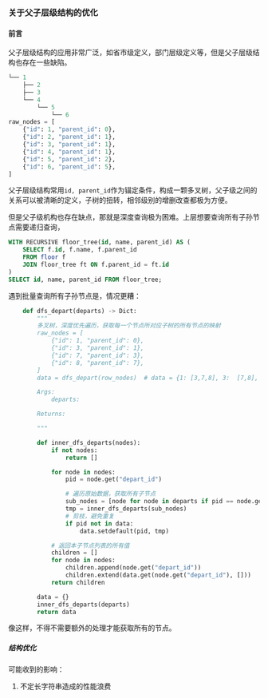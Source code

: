 ### 关于父子层级结构的优化

#### 前言

父子层级结构的应用非常广泛，如省市级定义，部门层级定义等，但是父子层级结构也存在一些缺陷。

```python
└── 1
    ├── 2
    ├── 3
    └── 4
        └── 5
            └── 6
raw_nodes = [
    {"id": 1, "parent_id": 0},
    {"id": 2, "parent_id": 1},
    {"id": 3, "parent_id": 1},
    {"id": 4, "parent_id": 1},
    {"id": 5, "parent_id": 2},
    {"id": 6, "parent_id": 5},
]
```

父子层级结构常用`id, parent_id`作为锚定条件，构成一颗多叉树，父子级之间的关系可以被清晰的定义，子树的扭转，相邻级别的增删改查都极为方便。

但是父子级机构也存在缺点，那就是深度查询极为困难。上层想要查询所有子孙节点需要递归查询，

```sql
WITH RECURSIVE floor_tree(id, name, parent_id) AS (
    SELECT f.id, f.name, f.parent_id
    FROM floor f
    JOIN floor_tree ft ON f.parent_id = ft.id
)
SELECT id, name, parent_id FROM floor_tree;
```

遇到批量查询所有子孙节点是，情况更糟：

```python
    def dfs_depart(departs) -> Dict:
        """
        多叉树，深度优先遍历，获取每一个节点所对应子树的所有节点的映射
        raw_nodes = [
            {"id": 1, "parent_id": 0},
            {"id": 3, "parent_id": 1},
            {"id": 7, "parent_id": 3},
            {"id": 8, "parent_id": 7},
        ]
        data = dfs_depart(row_nodes)  # data = {1: [3,7,8], 3:  [7,8], 7: [8], 8:[]}

        Args:
            departs:

        Returns:

        """

        def inner_dfs_departs(nodes):
            if not nodes:
                return []

            for node in nodes:
                pid = node.get("depart_id")

                # 遍历原始数据，获取所有子节点
                sub_nodes = [node for node in departs if pid == node.get("parent_depart")]
                tmp = inner_dfs_departs(sub_nodes)
                # 剪枝，避免重复
                if pid not in data:
                    data.setdefault(pid, tmp)

            # 返回本子节点列表的所有值
            children = []
            for node in nodes:
                children.append(node.get("depart_id"))
                children.extend(data.get(node.get("depart_id"), []))
            return children

        data = {}
        inner_dfs_departs(departs)
        return data
```

像这样，不得不需要额外的处理才能获取所有的节点。



##### 结构优化



可能收到的影响：

1. 不定长字符串造成的性能浪费